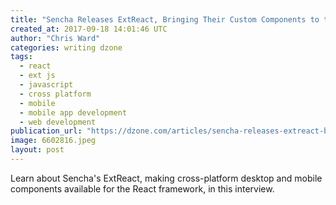 ```yaml
---
title: "Sencha Releases ExtReact, Bringing Their Custom Components to the React..."
created_at: 2017-09-18 14:01:46 UTC
author: "Chris Ward"
categories: writing dzone
tags:
  - react
  - ext js
  - javascript
  - cross platform
  - mobile
  - mobile app development
  - web development
publication_url: "https://dzone.com/articles/sencha-releases-extreact-bringing-their-custom-com"
image: 6602816.jpeg
layout: post
---
```

Learn about Sencha's ExtReact, making cross-platform desktop and mobile components available for the React framework, in this interview.

